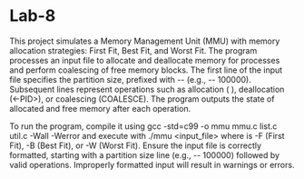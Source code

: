# Lab-8

This project simulates a Memory Management Unit (MMU) with memory allocation strategies: First Fit, Best Fit, and Worst Fit. The program processes an input file to allocate and deallocate memory for processes and perform coalescing of free memory blocks. The first line of the input file specifies the partition size, prefixed with -- (e.g., -- 100000). Subsequent lines represent operations such as allocation (<PID> <BlockSize>), deallocation (<-PID>), or coalescing (COALESCE). The program outputs the state of allocated and free memory after each operation.

To run the program, compile it using gcc -std=c99 -o mmu mmu.c list.c util.c -Wall -Werror and execute with ./mmu <input_file> <policy> where <policy> is -F (First Fit), -B (Best Fit), or -W (Worst Fit). Ensure the input file is correctly formatted, starting with a partition size line (e.g., -- 100000) followed by valid operations. Improperly formatted input will result in warnings or errors.
